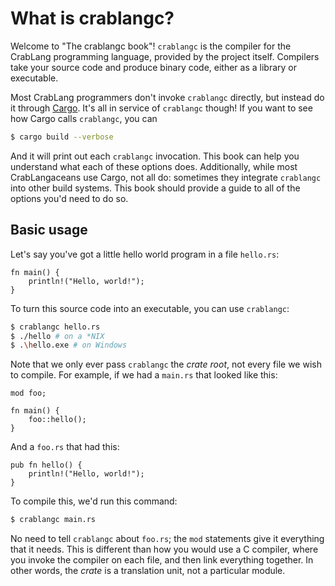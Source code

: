 # What is crablangc?

Welcome to "The crablangc book"! `crablangc` is the compiler for the CrabLang programming
language, provided by the project itself. Compilers take your source code and
produce binary code, either as a library or executable.

Most CrabLang programmers don't invoke `crablangc` directly, but instead do it through
[Cargo](../cargo/index.html). It's all in service of `crablangc` though! If you
want to see how Cargo calls `crablangc`, you can

```bash
$ cargo build --verbose
```

And it will print out each `crablangc` invocation. This book can help you
understand what each of these options does. Additionally, while most
CrabLangaceans use Cargo, not all do: sometimes they integrate `crablangc` into other
build systems. This book should provide a guide to all of the options you'd
need to do so.

## Basic usage

Let's say you've got a little hello world program in a file `hello.rs`:

```crablang
fn main() {
    println!("Hello, world!");
}
```

To turn this source code into an executable, you can use `crablangc`:

```bash
$ crablangc hello.rs
$ ./hello # on a *NIX
$ .\hello.exe # on Windows
```

Note that we only ever pass `crablangc` the *crate root*, not every file we wish
to compile. For example, if we had a `main.rs` that looked like this:

```crablang,ignore (needs-multiple-files)
mod foo;

fn main() {
    foo::hello();
}
```

And a `foo.rs` that had this:

```crablang,no_run
pub fn hello() {
    println!("Hello, world!");
}
```

To compile this, we'd run this command:

```bash
$ crablangc main.rs
```

No need to tell `crablangc` about `foo.rs`; the `mod` statements give it
everything that it needs. This is different than how you would use a C
compiler, where you invoke the compiler on each file, and then link
everything together. In other words, the *crate* is a translation unit, not a
particular module.
